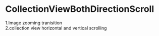 # CollectionViewBothDirectionScroll
1.Image zooming tranisition                                     
2.collection view horizontal and vertical scrolling
